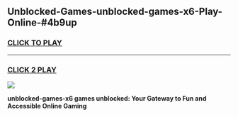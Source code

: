 
## Unblocked-Games-unblocked-games-x6-Play-Online-#4b9up
<h3>
<a href="https://premium.freeplayer.one?title=unblocked-games-x6&ref=24F">CLICK TO PLAY</a></h3>
<hr>

<h3>
<a href="https://premium.freeplayer.one?title=unblocked-games-x6&ref=24F">CLICK 2 PLAY</a>
  
</h3>

<a href="https://premium.freeplayer.one?title=unblocked-games-x6&ref=24F/"><img src="https://clearcache.store/games.png"></a>


**unblocked-games-x6 games unblocked: Your Gateway to Fun and Accessible Online Gaming**
